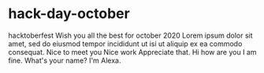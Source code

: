 # hack-day-october
hacktoberfest
Wish you all the best for october 2020
Lorem ipsum dolor sit amet, sed do eiusmod tempor incididunt ut isi ut aliquip ex ea commodo consequat.  Nice to meet you
Nice work Appreciate that.
Hi how are you
I am fine.
What's your name?
I'm Alexa.
